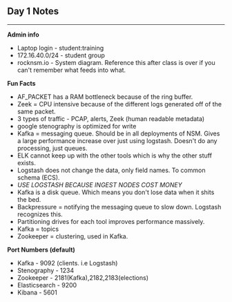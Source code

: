 ## Day 1 Notes
-------------------

**Admin info**
* Laptop login - student:training
* 172.16.40.0/24 - student group
* rocknsm.io - System diagram. Reference this after class is over if you can't remember what feeds into what.


**Fun Facts**

* AF_PACKET has a RAM bottleneck because of the ring buffer.
* Zeek = CPU intensive because of the different logs generated off of the same packet.
* 3 types of traffic - PCAP, alerts, Zeek (human readable metadata)
* google stenography is optimized for write
* Kafka = messaging queue. Should be in all deployments of NSM. Gives a large performance increase over just using logstash. Doesn't do any processing, just queues.
* ELK cannot keep up with the other tools which is why the other stuff exists.
* Logstash does not change the data, only field names. To common schema  (ECS).
* *USE LOGSTASH BECAUSE INGEST NODES COST MONEY*
* Kafka is a disk queue. Which means you don't lose data when it shits the bed.
* Backpressure = notifying the messaging queue to slow down. Logstash recognizes this.
* Partitioning drives for each tool improves performance massively.
* Kafka = topics
* Zookeeper = clustering, used in Kafka.

**Port Numbers (default)**

* Kafka - 9092 (clients. i.e Logstash)
* Stenography - 1234
* Zookeeper - 2181(Kafka),2182,2183(elections)
* Elasticsearch - 9200
* Kibana - 5601
